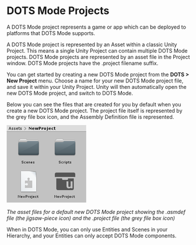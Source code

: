 # DOTS Mode Projects

A DOTS Mode project represents a game or app which can be deployed to platforms that DOTS Mode supports.

A DOTS Mode project is represented by an Asset within a classic Unity Project. This means a single Unity Project can contain multiple DOTS Mode projects. DOTS Mode projects are represented by an asset file in the Project window. DOTS Mode projects have the .project filename suffix. 

You can get started by creating a new DOTS Mode project from the **DOTS > New Project** menu. Choose a name for your new DOTS Mode project file, and save it within your Unity Project. Unity will then automatically open the new DOTS Mode project, and switch to DOTS Mode.

Below you can see the files that are created for you by default when you create a new DOTS Mode project. The project file itself is represented by the grey file box icon, and the Assembly Definition file is represented.

![The asset files for a default new DOTS Mode project showing the .asmdef file (the jigsaw-piece icon) and the .project file (the grey file box icon)](images/new-project-and-asmdef-files.png)

*The asset files for a default new DOTS Mode project showing the .asmdef file (the jigsaw-piece icon) and the .project file (the grey file box icon)*

When in DOTS Mode, you can only use Entities and Scenes in your Hierarchy, and your Entities can only accept DOTS Mode components.